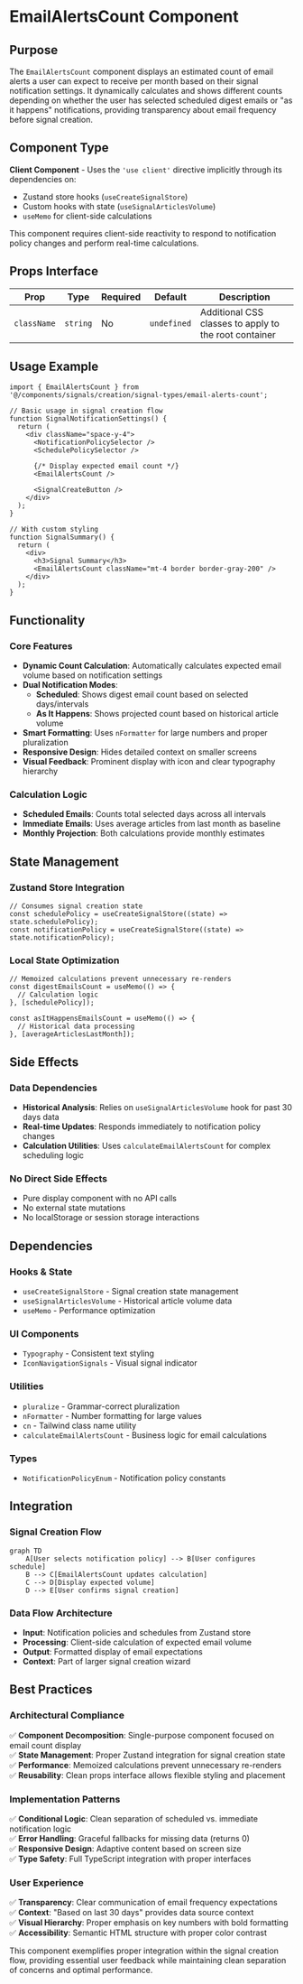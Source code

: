 # EmailAlertsCount Component

## Purpose

The `EmailAlertsCount` component displays an estimated count of email alerts a user can expect to receive per month based on their signal notification settings. It dynamically calculates and shows different counts depending on whether the user has selected scheduled digest emails or "as it happens" notifications, providing transparency about email frequency before signal creation.

## Component Type

**Client Component** - Uses the `'use client'` directive implicitly through its dependencies on:
- Zustand store hooks (`useCreateSignalStore`)
- Custom hooks with state (`useSignalArticlesVolume`)
- `useMemo` for client-side calculations

This component requires client-side reactivity to respond to notification policy changes and perform real-time calculations.

## Props Interface

| Prop | Type | Required | Default | Description |
|------|------|----------|---------|-------------|
| `className` | `string` | No | `undefined` | Additional CSS classes to apply to the root container |

## Usage Example

```tsx
import { EmailAlertsCount } from '@/components/signals/creation/signal-types/email-alerts-count';

// Basic usage in signal creation flow
function SignalNotificationSettings() {
  return (
    <div className="space-y-4">
      <NotificationPolicySelector />
      <SchedulePolicySelector />
      
      {/* Display expected email count */}
      <EmailAlertsCount />
      
      <SignalCreateButton />
    </div>
  );
}

// With custom styling
function SignalSummary() {
  return (
    <div>
      <h3>Signal Summary</h3>
      <EmailAlertsCount className="mt-4 border border-gray-200" />
    </div>
  );
}
```

## Functionality

### Core Features
- **Dynamic Count Calculation**: Automatically calculates expected email volume based on notification settings
- **Dual Notification Modes**: 
  - **Scheduled**: Shows digest email count based on selected days/intervals
  - **As It Happens**: Shows projected count based on historical article volume
- **Smart Formatting**: Uses `nFormatter` for large numbers and proper pluralization
- **Responsive Design**: Hides detailed context on smaller screens
- **Visual Feedback**: Prominent display with icon and clear typography hierarchy

### Calculation Logic
- **Scheduled Emails**: Counts total selected days across all intervals
- **Immediate Emails**: Uses average articles from last month as baseline
- **Monthly Projection**: Both calculations provide monthly estimates

## State Management

### Zustand Store Integration
```tsx
// Consumes signal creation state
const schedulePolicy = useCreateSignalStore((state) => state.schedulePolicy);
const notificationPolicy = useCreateSignalStore((state) => state.notificationPolicy);
```

### Local State Optimization
```tsx
// Memoized calculations prevent unnecessary re-renders
const digestEmailsCount = useMemo(() => {
  // Calculation logic
}, [schedulePolicy]);

const asItHappensEmailsCount = useMemo(() => {
  // Historical data processing
}, [averageArticlesLastMonth]);
```

## Side Effects

### Data Dependencies
- **Historical Analysis**: Relies on `useSignalArticlesVolume` hook for past 30 days data
- **Real-time Updates**: Responds immediately to notification policy changes
- **Calculation Utilities**: Uses `calculateEmailAlertsCount` for complex scheduling logic

### No Direct Side Effects
- Pure display component with no API calls
- No external state mutations
- No localStorage or session storage interactions

## Dependencies

### Hooks & State
- `useCreateSignalStore` - Signal creation state management
- `useSignalArticlesVolume` - Historical article volume data
- `useMemo` - Performance optimization

### UI Components
- `Typography` - Consistent text styling
- `IconNavigationSignals` - Visual signal indicator

### Utilities
- `pluralize` - Grammar-correct pluralization
- `nFormatter` - Number formatting for large values
- `cn` - Tailwind class name utility
- `calculateEmailAlertsCount` - Business logic for email calculations

### Types
- `NotificationPolicyEnum` - Notification policy constants

## Integration

### Signal Creation Flow
```mermaid
graph TD
    A[User selects notification policy] --> B[User configures schedule]
    B --> C[EmailAlertsCount updates calculation]
    C --> D[Display expected volume]
    D --> E[User confirms signal creation]
```

### Data Flow Architecture
- **Input**: Notification policies and schedules from Zustand store
- **Processing**: Client-side calculation of expected email volume
- **Output**: Formatted display of email expectations
- **Context**: Part of larger signal creation wizard

## Best Practices

### Architectural Compliance
✅ **Component Decomposition**: Single-purpose component focused on email count display  
✅ **State Management**: Proper Zustand integration for signal creation state  
✅ **Performance**: Memoized calculations prevent unnecessary re-renders  
✅ **Reusability**: Clean props interface allows flexible styling and placement  

### Implementation Patterns
✅ **Conditional Logic**: Clean separation of scheduled vs. immediate notification logic  
✅ **Error Handling**: Graceful fallbacks for missing data (returns 0)  
✅ **Responsive Design**: Adaptive content based on screen size  
✅ **Type Safety**: Full TypeScript integration with proper interfaces  

### User Experience
✅ **Transparency**: Clear communication of email frequency expectations  
✅ **Context**: "Based on last 30 days" provides data source context  
✅ **Visual Hierarchy**: Proper emphasis on key numbers with bold formatting  
✅ **Accessibility**: Semantic HTML structure with proper color contrast  

This component exemplifies proper integration within the signal creation flow, providing essential user feedback while maintaining clean separation of concerns and optimal performance.